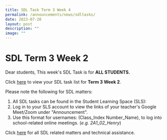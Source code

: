 ```yaml
---
title: SDL Task Term 3 Week 4
permalink: /announcements/news/sdltasks/
date: 2023-07-20
layout: post
description: ""
image: ""
---
```

# SDL Term 3 Week 2
Dear students, 
This week's SDL Task is for **ALL STUDENTS.**

Click [here](https://sites.google.com/moe.edu.sg/bbss-student-link/sdl-matters/summary-tasks) to view your SDL task list for **Term 3 Week 2**.

Please note the following for SDL matters:
1. All SDL tasks can be found in the Student Learning Space (SLS):
2. Log in to your SLS account to view the links of your teacher's Google Meet/Zoom under "Announcement".
3. Use this format for usernames: (Class_Index Number_Name), to log into school-related online meetings. (*e.g. 2A1_02_Henry*)

Click [here](https://www.bukitbatoksec.moe.edu.sg/useful-resources/Students/fhbl-seek-discover-and-learn-sdl-fhbl-matters/) for all SDL related matters and technical assistance.